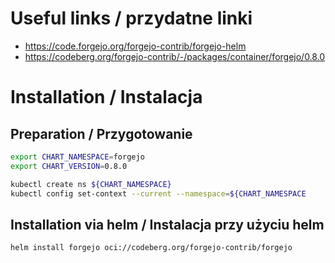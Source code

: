 # Useful links / przydatne linki
- https://code.forgejo.org/forgejo-contrib/forgejo-helm
- https://codeberg.org/forgejo-contrib/-/packages/container/forgejo/0.8.0

# Installation / Instalacja
## Preparation / Przygotowanie
```bash
export CHART_NAMESPACE=forgejo
export CHART_VERSION=0.8.0

kubectl create ns ${CHART_NAMESPACE}
kubectl config set-context --current --namespace=${CHART_NAMESPACE
```

## Installation via helm / Instalacja przy użyciu helm
``` bash
helm install forgejo oci://codeberg.org/forgejo-contrib/forgejo
```
